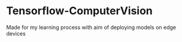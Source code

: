 # Tensorflow-ComputerVision
Made for my learning process with aim of deploying models on edge devices
